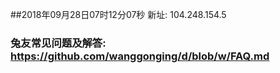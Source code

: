##2018年09月28日07时12分07秒 新址: 104.248.154.5
### 兔友常见问题及解答: https://github.com/wanggonging/d/blob/w/FAQ.md
